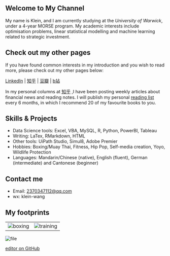 ## Welcome to My Channel

My name is Klein, and I am currently studying at the _University of Warwick_, under a 4-year MORSE program. 
My academic interests include optimisation problems, linear statistical modelling and machine learning related to strategic investment. 

## Check out my other pages

If you have found common interests in my introduction and you wish to read more, please check out my other pages below:

[LinkedIn](https://www.linkedin.com/in/yuanchen-klein-wang-87004a112/)
| [知乎](https://www.zhihu.com/people/wang-yuan-chen-24)
| [豆瓣](https://www.douban.com/people/229534905/)
| [b站](https://space.bilibili.com/15471282)

In my personal columns at [知乎](https://www.zhihu.com/people/wang-yuan-chen-24) ,I have been posting weekly articles about financial news and reading notes. I will publish my personal [reading list](https://zhuanlan.zhihu.com/p/366324411) every 6 months, in which I recommend 20 of my favourite books to you. 




## Skills & Projects

- Data Science tools: Excel, VBA, MySQL, R, Python, PowerBI, Tableau
- Writing: LaTex, RMarkdown, HTML
- Other tools: UiPath Studio, Simul8, Adobe Premier
- Hobbies: Boxing/Muay Thai, Fitness, Hip Pop, Self-media creation, Yoyo, Wildlife Protection
- Languages: Mandarin/Chinese (native), English (fluent), German (intermediate) and Cantonese (beginner)

## Contact me

- Email: 2370347112@qq.com
- wx: klein-wang

## My footprints

<table>
    <tr>
        <td ><center><img src="https://i.loli.net/2021/05/14/rhSydGiMbJq9eCp.jpg" >boxing </center></td>
        <td ><center><img src="https://i.loli.net/2021/05/14/2xTRXe3Fb61gHL5.jpg"  >training</center></td>
    </tr>
</table>

![file]("https://i.loli.net/2021/05/14/rhSydGiMbJq9eCp.jpg")


[editor on GitHub](https://github.com/klein-wang/kleinwang.github.io/edit/gh-pages/index.md) 
